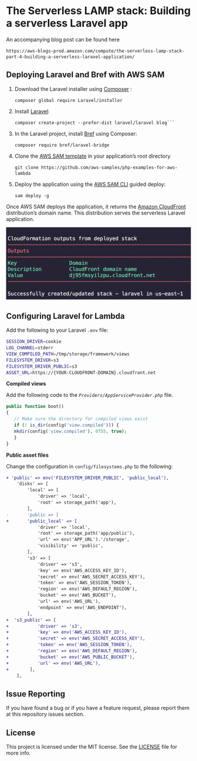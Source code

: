 # The Serverless LAMP stack: Building a serverless Laravel app

An accompanying blog post can be found here

```
https://aws-blogs-prod.amazon.com/compute/the-serverless-lamp-stack-part-4-building-a-serverless-laravel-application/

```

## Deploying Laravel and Bref with AWS SAM

1. Download the Laravel installer using [Composer](https://getcomposer.org/) :

   ```
   composer global require Laravel/installer
   ```
2. Install [Laravel](https://laravel.com/):

   ```
   composer create-project --prefer-dist laravel/laravel blog```
   ```
3. In the Laravel project, install [Bref](https://bref.sh/) using Composer:

   ```
   composer require bref/laravel-bridge
   ```
4. Clone the [AWS SAM template](https://github.com/aws-samples/php-examples-for-aws-lambda/blob/master/0.4-Building-A-Serverless-Laravel-App-With-AWS-SAM/template.yaml) in your application’s root directory

   ```
   git clone https://github.com/aws-samples/php-examples-for-aws-lambda
   ```
5. Deploy the application using the [AWS SAM CLI](https://docs.aws.amazon.com/serverless-application-model/latest/developerguide/serverless-sam-cli-install.html) guided deploy:

   ```
   sam deploy -g
   ```

Once AWS SAM deploys the application, it returns the [Amazon CloudFront](https://aws.amazon.com/cloudfront/) distribution’s domain name. This distribution serves the serverless Laravel application.

![Serverless architecture](../repository-resources/CloudFrontDomainName.png "Serverless architecture")

## Configuring Laravel for Lambda

Add the following to your Laravel `.env` file:

```bash
SESSION_DRIVER=cookie
LOG_CHANNEL=stderr
VIEW_COMPILED_PATH=/tmp/storage/framework/views
FILESYSTEM_DRIVER=s3
FILESYSTEM_DRIVER_PUBLIC=s3
ASSET_URL=https://{YOUR-CLOUDFRONT-DOMAIN}.cloudfront.net
```

**Compiled views**

Add the following code to the *`Providers/AppServiceProvider.php`* file.

```php
public function boot()
{
   // Make sure the directory for compiled views exist
   if (! is_dir(config('view.compiled'))) {
   mkdir(config('view.compiled'), 0755, true);
   }
}
```

**Public asset files**

Change the configuration in `config/filesystems.php` to the following:

```diff
+ 'public' => env('FILESYSTEM_DRIVER_PUBLIC', 'public_local'),
    'disks' => [
        'local' => [
            'driver' => 'local',
            'root' => storage_path('app'),
        ],
-       'public => [
+       'public_local' => [
            'driver' => 'local',
            'root' => storage_path('app/public'),
            'url' => env('APP_URL').'/storage',
            'visibility' => 'public',
        ],
        's3' => [
            'driver' => 's3',
            'key' => env('AWS_ACCESS_KEY_ID'),
            'secret' => env('AWS_SECRET_ACCESS_KEY'),
            'token' => env('AWS_SESSION_TOKEN'),
            'region' => env('AWS_DEFAULT_REGION'),
            'bucket' => env('AWS_BUCKET'),
            'url' => env('AWS_URL'),
            'endpoint' => env('AWS_ENDPOINT'),
        ],
+  's3_public' => [
+           'driver' => 's3',
+           'key' => env('AWS_ACCESS_KEY_ID'),
+           'secret' => env('AWS_SECRET_ACCESS_KEY'),
+           'token' => env('AWS_SESSION_TOKEN'),
+           'region' => env('AWS_DEFAULT_REGION'),
+           'bucket' => env('AWS_PUBLIC_BUCKET'),
+           'url' => env('AWS_URL'),
+        ],
    ],
```

## Issue Reporting

If you have found a bug or if you have a feature request, please report them at this repository issues section.

## License

This project is licensed under the MIT license. See the [LICENSE](../LICENSE) file for more info.
